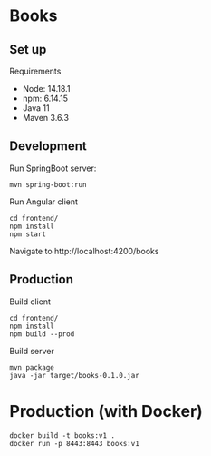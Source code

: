 # Books

## Set up

Requirements

* Node: 14.18.1
* npm: 6.14.15
* Java 11
* Maven 3.6.3

## Development

Run SpringBoot server:

```
mvn spring-boot:run
```

Run Angular client

```
cd frontend/
npm install
npm start
```

Navigate to http://localhost:4200/books

## Production

Build client
```
cd frontend/
npm install
npm build --prod
```

Build server
```
mvn package
java -jar target/books-0.1.0.jar 
```

# Production (with Docker)

```
docker build -t books:v1 .
docker run -p 8443:8443 books:v1
```